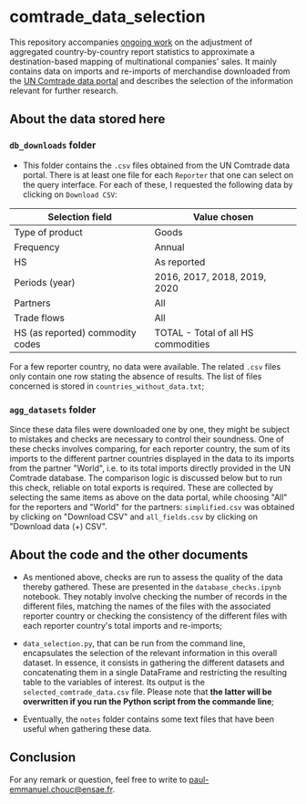 # comtrade_data_selection

This repository accompanies [ongoing work](https://github.com/pechouc/destination-based-sales) on the adjustment of aggregated country-by-country report statistics to approximate a destination-based mapping of multinational companies' sales. It mainly contains data on imports and re-imports of merchandise downloaded from the [UN Comtrade data portal](https://comtrade.un.org/data/) and describes the selection of the information relevant for further research.

## About the data stored here

### `db_downloads` folder

- This folder contains the `.csv` files obtained from the UN Comtrade data portal. There is at least one file for each `Reporter` that one can select on the query interface. For each of these, I requested the following data by clicking on `Download CSV`: 

| Selection field | Value chosen |
| --- | --- |
| Type of product | Goods |
| Frequency | Annual |
| HS | As reported |
| Periods (year) | 2016, 2017, 2018, 2019, 2020 |
| Partners | All |
| Trade flows | All |
| HS (as reported) commodity codes | TOTAL - Total of all HS commodities |

For a few reporter country, no data were available. The related `.csv` files only contain one row stating the absence of results. The list of files concerned is stored in `countries_without_data.txt`;

### `agg_datasets` folder

Since these data files were downloaded one by one, they might be subject to mistakes and checks are necessary to control their soundness. One of these checks involves comparing, for each reporter country, the sum of its imports to the different partner countries displayed in the data to its imports from the partner "World", i.e. to its total imports directly provided in the UN Comtrade database. The comparison logic is discussed below but to run this check, reliable on total exports is required. These are collected by selecting the same items as above on the data portal, while choosing "All" for the reporters and "World" for the partners: `simplified.csv` was obtained by clicking on "Download CSV" and `all_fields.csv` by clicking on "Download data (+) CSV".

## About the code and the other documents

- As mentioned above, checks are run to assess the quality of the data thereby gathered. These are presented in the `database_checks.ipynb` notebook. They notably involve checking the number of records in the different files, matching the names of the files with the associated reporter country or checking the consistency of the different files with each reporter country's total imports and re-imports;

- `data_selection.py`, that can be run from the command line, encapsulates the selection of the relevant information in this overall dataset. In essence, it consists in gathering the different datasets and concatenating them in a single DataFrame and restricting the resulting table to the variables of interest. Its output is the `selected_comtrade_data.csv` file. Please note that **the latter will be overwritten if you run the Python script from the commande line**;

- Eventually, the `notes` folder contains some text files that have been useful when gathering these data.

## Conclusion

For any remark or question, feel free to write to paul-emmanuel.chouc@ensae.fr.
